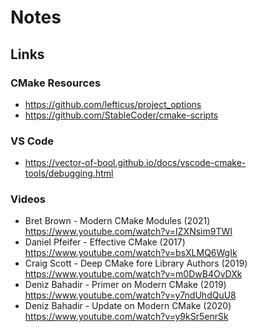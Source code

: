 # Notes

## Links

### CMake Resources

* <https://github.com/lefticus/project_options>
* <https://github.com/StableCoder/cmake-scripts>

### VS Code

* <https://vector-of-bool.github.io/docs/vscode-cmake-tools/debugging.html>

### Videos

* Bret Brown - Modern CMake Modules (2021)
  <https://www.youtube.com/watch?v=IZXNsim9TWI>
* Daniel Pfeifer - Effective CMake (2017)
  <https://www.youtube.com/watch?v=bsXLMQ6WgIk>
* Craig Scott - Deep CMake fore Library Authors (2019)
  <https://www.youtube.com/watch?v=m0DwB4OvDXk>
* Deniz Bahadir - Primer on Modern CMake (2019)
  <https://www.youtube.com/watch?v=y7ndUhdQuU8>
* Deniz Bahadir - Update on Modern CMake (2020)
  <https://www.youtube.com/watch?v=y9kSr5enrSk>
